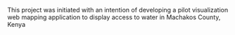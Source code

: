 This project was initiated with an intention of developing a pilot visualization web mapping application to display access to water in Machakos County, Kenya